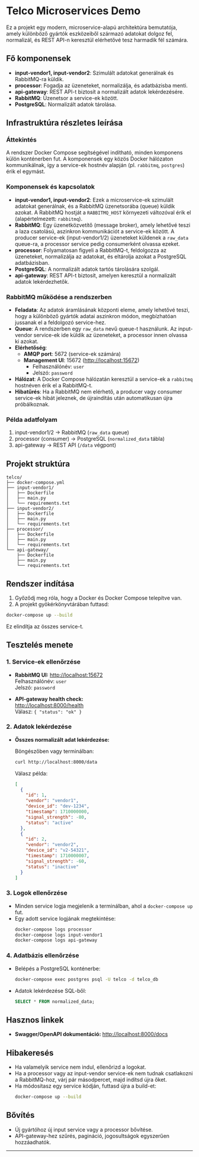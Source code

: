 # Telco Microservices Demo

Ez a projekt egy modern, microservice-alapú architektúra bemutatója, amely különböző gyártók eszközeiből származó adatokat dolgoz fel, normalizál, és REST API-n keresztül elérhetővé tesz harmadik fél számára.

## Fő komponensek
- **input-vendor1, input-vendor2**: Szimulált adatokat generálnak és RabbitMQ-ra küldik.
- **processor**: Fogadja az üzeneteket, normalizálja, és adatbázisba menti.
- **api-gateway**: REST API-t biztosít a normalizált adatok lekérdezésére.
- **RabbitMQ**: Üzenetsor a service-ek között.
- **PostgreSQL**: Normalizált adatok tárolása.

## Infrastruktúra részletes leírása

### Áttekintés
A rendszer Docker Compose segítségével indítható, minden komponens külön konténerben fut. A komponensek egy közös Docker hálózaton kommunikálnak, így a service-ek hostnév alapján (pl. `rabbitmq`, `postgres`) érik el egymást.

### Komponensek és kapcsolatok
- **input-vendor1, input-vendor2**: Ezek a microservice-ek szimulált adatokat generálnak, és a RabbitMQ üzenetsorába (queue) küldik azokat. A RabbitMQ hostját a `RABBITMQ_HOST` környezeti változóval érik el (alapértelmezett: `rabbitmq`).
- **RabbitMQ**: Egy üzenetközvetítő (message broker), amely lehetővé teszi a laza csatolású, aszinkron kommunikációt a service-ek között. A producer service-ek (input-vendor1/2) üzeneteket küldenek a `raw_data` queue-ra, a processor service pedig consumerként olvassa ezeket.
- **processor**: Folyamatosan figyeli a RabbitMQ-t, feldolgozza az üzeneteket, normalizálja az adatokat, és eltárolja azokat a PostgreSQL adatbázisban.
- **PostgreSQL**: A normalizált adatok tartós tárolására szolgál.
- **api-gateway**: REST API-t biztosít, amelyen keresztül a normalizált adatok lekérdezhetők.

### RabbitMQ működése a rendszerben
- **Feladata**: Az adatok áramlásának központi eleme, amely lehetővé teszi, hogy a különböző gyártók adatai aszinkron módon, megbízhatóan jussanak el a feldolgozó service-hez.
- **Queue**: A rendszerben egy `raw_data` nevű queue-t használunk. Az input-vendor service-ek ide küldik az üzeneteket, a processor innen olvassa ki azokat.
- **Elérhetőség**:
  - **AMQP port**: 5672 (service-ek számára)
  - **Management UI**: 15672 ([http://localhost:15672](http://localhost:15672))
    - Felhasználónév: `user`
    - Jelszó: `password`
- **Hálózat**: A Docker Compose hálózatán keresztül a service-ek a `rabbitmq` hostnéven érik el a RabbitMQ-t.
- **Hibatűrés**: Ha a RabbitMQ nem elérhető, a producer vagy consumer service-ek hibát jeleznek, de újraindítás után automatikusan újra próbálkoznak.

### Példa adatfolyam
1. input-vendor1/2 → RabbitMQ (`raw_data` queue)
2. processor (consumer) → PostgreSQL (`normalized_data` tábla)
3. api-gateway → REST API (`/data` végpont)

## Projekt struktúra
```
telco/
├── docker-compose.yml
├── input-vendor1/
│   ├── Dockerfile
│   ├── main.py
│   └── requirements.txt
├── input-vendor2/
│   ├── Dockerfile
│   ├── main.py
│   └── requirements.txt
├── processor/
│   ├── Dockerfile
│   ├── main.py
│   └── requirements.txt
└── api-gateway/
    ├── Dockerfile
    ├── main.py
    └── requirements.txt
```

## Rendszer indítása
1. Győződj meg róla, hogy a Docker és Docker Compose telepítve van.
2. A projekt gyökérkönyvtárában futtasd:

```bash
docker-compose up --build
```

Ez elindítja az összes service-t.

## Tesztelés menete

### 1. Service-ek ellenőrzése
- **RabbitMQ UI:**  [http://localhost:15672](http://localhost:15672)  
  Felhasználónév: `user`  
  Jelszó: `password`

- **API-gateway health check:**  
  [http://localhost:8000/health](http://localhost:8000/health)  
  Válasz:  `{ "status": "ok" }`

### 2. Adatok lekérdezése
- **Összes normalizált adat lekérdezése:**

  Böngészőben vagy terminálban:
  ```bash
  curl http://localhost:8000/data
  ```
  Válasz példa:
  ```json
  [
    {
      "id": 1,
      "vendor": "vendor1",
      "device_id": "dev-1234",
      "timestamp": 1710000000,
      "signal_strength": -80,
      "status": "active"
    },
    {
      "id": 2,
      "vendor": "vendor2",
      "device_id": "v2-54321",
      "timestamp": 1710000007,
      "signal_strength": -60,
      "status": "inactive"
    }
  ]
  ```

### 3. Logok ellenőrzése
- Minden service logja megjelenik a terminálban, ahol a `docker-compose up` fut.
- Egy adott service logjának megtekintése:
  ```bash
  docker-compose logs processor
  docker-compose logs input-vendor1
  docker-compose logs api-gateway
  ```

### 4. Adatbázis ellenőrzése
- Belépés a PostgreSQL konténerbe:
  ```bash
  docker-compose exec postgres psql -U telco -d telco_db
  ```
- Adatok lekérdezése SQL-ből:
  ```sql
  SELECT * FROM normalized_data;
  ```

## Hasznos linkek
- **Swagger/OpenAPI dokumentáció:** [http://localhost:8000/docs](http://localhost:8000/docs)

## Hibakeresés
- Ha valamelyik service nem indul, ellenőrizd a logokat.
- Ha a processor vagy az input-vendor service-ek nem tudnak csatlakozni a RabbitMQ-hoz, várj pár másodpercet, majd indítsd újra őket.
- Ha módosítasz egy service kódján, futtasd újra a build-et:
  ```bash
  docker-compose up --build
  ```

## Bővítés
- Új gyártóhoz új input service vagy a processor bővítése.
- API-gateway-hez szűrés, pagináció, jogosultságok egyszerűen hozzáadhatók.

---

